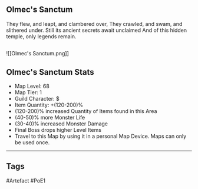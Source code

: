 ## Olmec's Sanctum
They flew, and leapt, and clambered over,
They crawled, and swam, and slithered under.
Still its ancient secrets await unclaimed
And of this hidden temple, only legends remain.
##
![[Olmec's Sanctum.png]]
## Olmec's Sanctum Stats
- Map Level: 68
- Map Tier: 1
- Guild Character: $
- Item Quantity: +(120-200)%
- (120-200)% increased Quantity of Items found in this Area
- (40-50)% more Monster Life
- (30-40)% increased Monster Damage
- Final Boss drops higher Level Items
- Travel to this Map by using it in a personal Map Device. Maps can only be used once.


---
## Tags
#Artefact
#PoE1